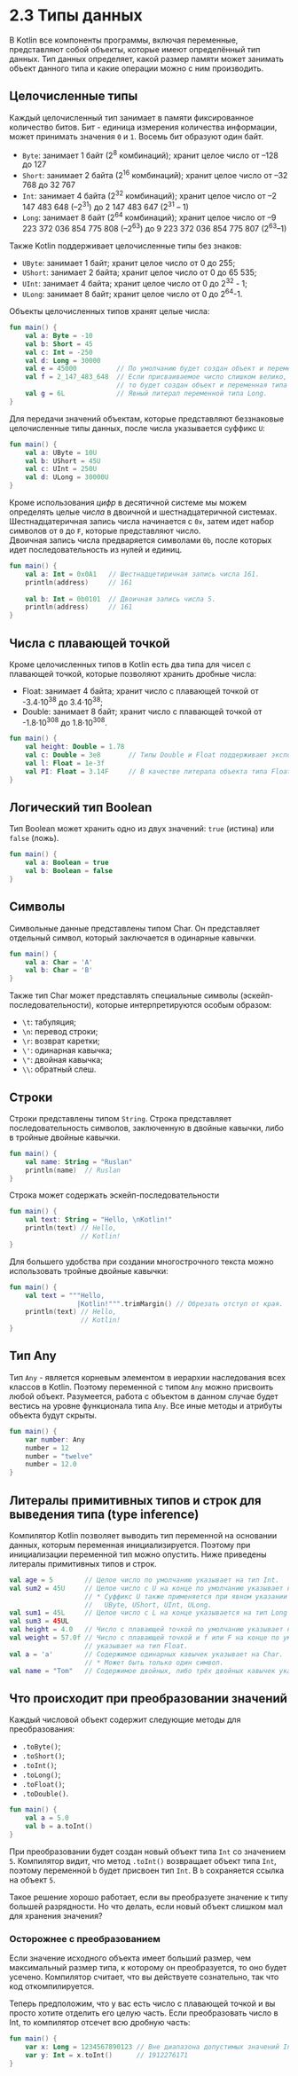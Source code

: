 # 2.3 Типы данных

В Kotlin все компоненты программы, включая переменные, представляют собой объекты, которые имеют определённый тип данных. Тип данных определяет, какой размер памяти может занимать объект данного типа и какие операции можно с ним производить.

## Целочисленные типы

Каждый целочисленный тип занимает в памяти фиксированное количество битов. Бит - единица измерения количества информации, может принимать значения `0` и `1`. Восемь бит образуют один байт.

- `Byte`: занимает 1 байт (2<sup>8</sup> комбинаций); хранит целое число от –128 до 127
- `Short`: занимает 2 байта (2<sup>16</sup> комбинаций); хранит целое число от –32 768 до 32 767
- `Int`: занимает 4 байта (2<sup>32</sup> комбинаций); хранит целое число от –2 147 483 648 (–2<sup>31</sup>) до 2 147 483 647 (2<sup>31</sup> – 1)
- `Long`: занимает 8 байт (2<sup>64</sup> комбинаций); хранит целое число от –9 223 372 036 854 775 808 (–2<sup>63</sup>) до 9 223 372 036 854 775 807 (2<sup>63</sup>–1)

Также Kotlin поддерживает целочисленные типы без знаков:

- `UByte`: занимает 1 байт; хранит целое число от 0 до 255;  
- `UShort`: занимает 2 байта; хранит целое число от 0 до 65 535;  
- `UInt`: занимает 4 байта; хранит целое число от 0 до 2<sup>32</sup> - 1;  
- `ULong`: занимает 8 байт; хранит целое число от 0 до 2<sup>64</sup>-1.  


Объекты целочисленных типов хранят целые числа:

```kotlin
fun main() {
    val a: Byte = -10
    val b: Short = 45
    val c: Int = -250
    val d: Long = 30000
    val e = 45000          // По умолчанию будет создан объект и переменная типа Int.
    val f = 2_147_483_648  // Если присваиваемое число слишком велико, чтобы поместиться в Int, 
                           // то будет создан объект и переменная типа Long.
    val g = 6L             // Явный литерал переменной типа Long.
}
```

Для передачи значений объектам, которые представляют беззнаковые целочисленные типы данных, после числа указывается суффикс `U`:

```kotlin
fun main() {
    val a: UByte = 10U
    val b: UShort = 45U
    val c: UInt = 250U
    val d: ULong = 30000U
}
```

Кроме использования *цифр* в десятичной системе мы можем определять целые *числа* в двоичной и шестнадцатеричной системах.
Шестнадцатеричная запись числа начинается с `0x`, затем идет набор символов от `0` до `F`, которые представляют число.  
Двоичная запись числа предваряется символами `0b`, после которых идет последовательность из нулей и единиц.  

```kotlin
fun main() {
    val a: Int = 0x0A1   // Шестнадцетиричная запись числа 161.
    println(address)     // 161
    
    val b: Int = 0b0101  // Двоичная запись числа 5.
    println(address)     // 161
}
```

## Числа с плавающей точкой

Кроме целочисленных типов в Kotlin есть два типа для чисел с плавающей точкой, которые позволяют хранить дробные числа:
- Float: занимает 4 байта; хранит число с плавающей точкой от -3.4⋅10<sup>38</sup> до 3.4⋅10<sup>38</sup>;
- Double: занимает 8 байт; хранит число с плавающей точкой от -1.8⋅10<sup>308</sup> до 1.8⋅10<sup>308</sup>.

```kotlin
fun main() {
    val height: Double = 1.78
    val c: Double = 3e8       // Типы Double и Float поддерживают экспоненциальную запись.
    val l: Float = 1e-3f
    val PI: Float = 3.14F     // В качестве литерала объекта типа Float используется f или F.
}
```

## Логический тип Boolean

Тип Boolean может хранить одно из двух значений: `true` (истина) или `false` (ложь).

```kotlin
fun main() {
    val a: Boolean = true
    val b: Boolean = false
}
```

## Символы 

Символьные данные представлены типом Char. Он представляет отдельный символ, который заключается в одинарные кавычки.

```kotlin
fun main() {
    val a: Char = 'A'
    val b: Char = 'B'
}
```

Также тип Char может представлять специальные символы (эскейп-последовательности), которые интерпретируются особым образом:

- `\t`: табуляция;
- `\n`: перевод строки;
- `\r`: возврат каретки;
- `\'`: одинарная кавычка;
- `\"`: двойная кавычка;
- `\\`: обратный слеш.

## Строки

Строки представлены типом `String`. Строка представляет последовательность символов, заключенную в двойные кавычки, либо в тройные двойные кавычки.

```kotlin
fun main() {
    val name: String = "Ruslan"
    println(name)  // Ruslan
}
```

Строка может содержать эскейп-последовательности

```kotlin
fun main() {
    val text: String = "Hello, \nKotlin!"  
    println(text) // Hello,
                  // Kotlin!
}
```

Для большего удобства при создании многострочного текста можно использовать тройные двойные кавычки:

```kotlin
fun main() {
    val text = """Hello, 
                 |Kotlin!""".trimMargin() // Обрезать отступ от края.
    println(text) // Hello,
                  // Kotlin!
}
```

## Тип Any

Тип `Any` - является корневым элементом в иерархии наследования всех классов в Kotlin. Поэтому переменной с типом `Any` можно присвоить любой объект. Разумеется, работа с объектом в данном случае будет вестись на уровне функционала типа `Any`. Все иные методы и атрибуты объекта будут скрыты.

```kotlin
fun main() {
    var number: Any
    number = 12
    number = "twelve"
    number = 12.0
}
```

## Литералы примитивных типов и строк для выведения типа (type inference)

Компилятор Kotlin позволяет выводить тип переменной на основании данных, которым переменная инициализируется. Поэтому при инициализации переменной тип можно опустить. Ниже приведены литералы примитивных типов и строк. 

```kotlin
val age = 5        // Целое число по умолчанию указывает на тип Int.
val sum2 = 45U     // Целое число с U на конце по умолчанию указывает на тип UInt.
                   // * Суффикc U также применяется при явном указании типов: 
                   //   UByte, UShort, UInt, ULong.
val sum1 = 45L     // Целое число с L на конце указывается на тип Long
val sum3 = 45UL    
val height = 4.0   // Число с плавающей точкой по умолчанию указывает на тип Double
val weight = 57.0f // Число с плавающей точкой и f или F на конце по умолчанию 
                   // указывает на тип Float.
val a = 'a'        // Содержимое одинарных кавычек указывает на Char.
                   // * Может быть только один символ.
val name = "Tom"   // Содержимое двойных, либо трёх двойных кавычек указывает на String.
```

## Что происходит при преобразовании значений

Каждый числовой объект содержит следующие методы для преобразования:

- `.toByte()`;  
- `.toShort()`;   
- `.toInt()`;  
- `.toLong()`;  
- `.toFloat()`;  
- `.toDouble()`.  

```kotlin
fun main() {
    val a = 5.0
    val b = a.toInt()
}
```

При преобразовании будет создан новый объект типа `Int` со значением `5`. Компилятор видит, что метод `.toInt()` возвращает объект типа `Int`, поэтому переменной `b` будет присвоен тип `Int`. В `b` сохраняется ссылка на объект `5`.

Такое решение хорошо работает, если вы преобразуете значение к типу большей разрядности. Но что делать, если новый объект слишком мал для хранения значения?

### Осторожнее с преобразованием

Если значение исходного объекта имеет больший размер, чем максимальный размер типа, к которому он преобразуется, то оно будет усечено. Компилятор считает, что вы действуете сознательно, так что код откомпилируется. 

Теперь предположим, что у вас есть число с плавающей точкой и вы просто хотите отделить его целую часть. Если преобразовать чиcло в Int, то компилятор отсечет всю дробную часть:

```kotlin
fun main() {
    var x: Long = 1234567890123 // Вне диапазона допустимых значений Int
    var y: Int = x.toInt()      // 1912276171
}
```